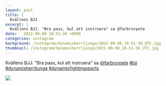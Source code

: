 ```yaml
---
layout: post
title: |
  Kvällens BJJ
excerpt: |
  Kvällens BJJ. "Bra pass, kul att instruera" sa @farbrorpete   
date:   2022-09-08 18:51:38 +0000
categories: instagram
background: /instagram/dynamixherrljunga/2022-09-08_18-51-38_UTC.jpg
thumbnail: /instagram/dynamixherrljunga/2022-09-08_18-51-38_UTC.jpg
---
```

Kvällens BJJ. "Bra pass, kul att instruera" sa [@farbrorpete](https://www.instagram.com/farbrorpete/) [#bjj](https://www.instagram.com/explore/tags/bjj/) [#dynamixherrljunga](https://www.instagram.com/explore/tags/dynamixherrljunga/) [#dynamixfightingsports](https://www.instagram.com/explore/tags/dynamixfightingsports/)



<img src='/www-dynamix-herrljunga/instagram/dynamixherrljunga/2022-09-08_18-51-38_UTC.jpg' class='img-fluid' />
